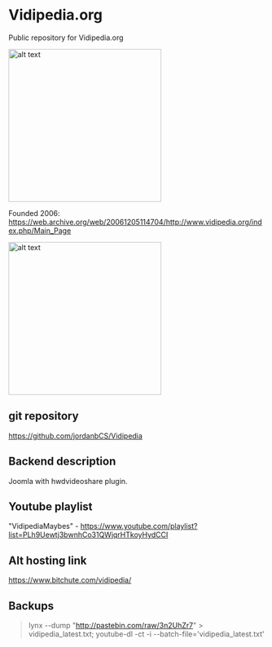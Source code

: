# Vidipedia.org  

Public repository for Vidipedia.org  

<img src="https://vidipedia.org/site_images/Vidipedia_main.png" alt="alt text" width="300">  


Founded 2006: https://web.archive.org/web/20061205114704/http://www.vidipedia.org/index.php/Main_Page  

<img src="https://vidipedia.org/site_images/Vidipedia2006_Archive_org.png" alt="alt text" width="300">  

## git repository  

https://github.com/jordanbCS/Vidipedia  


## Backend description  

Joomla with hwdvideoshare plugin.  


## Youtube playlist  

"VidipediaMaybes" - https://www.youtube.com/playlist?list=PLh9Uewtj3bwnhCo31QWjqrHTkoyHydCCI  

## Alt hosting link  

https://www.bitchute.com/vidipedia/  

## Backups  

> lynx --dump "http://pastebin.com/raw/3n2UhZr7" > vidipedia_latest.txt; youtube-dl -ct -i --batch-file='vidipedia_latest.txt'  


